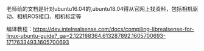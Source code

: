 老师给的文档是针对ubuntu16.04的,ubuntu18.04得从官网上找资料，包括相机驱动、相机ROS接口、相机标定等

编译教程：https://dev.intelrealsense.com/docs/compiling-librealsense-for-linux-ubuntu-guide?_ga=2.122188364.613287892.1605700693-1717633493.1605700693
